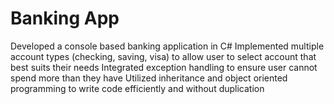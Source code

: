# Banking App
Developed a console based banking application in C#
Implemented multiple account types (checking, saving, visa) to allow user to select account that best suits their needs
Integrated exception handling to ensure user cannot spend more than they have
Utilized inheritance and object oriented programming to write code efficiently and without duplication
